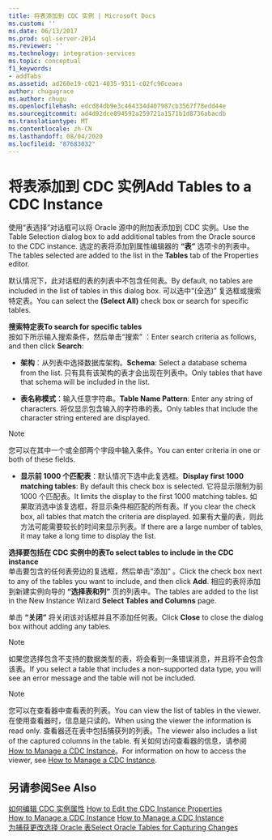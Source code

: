 ```yaml
---
title: 将表添加到 CDC 实例 | Microsoft Docs
ms.custom: ''
ms.date: 06/13/2017
ms.prod: sql-server-2014
ms.reviewer: ''
ms.technology: integration-services
ms.topic: conceptual
f1_keywords:
- addTabs
ms.assetid: ad260e19-c021-4035-9311-c02fc96ceaea
author: chugugrace
ms.author: chugu
ms.openlocfilehash: edcd84db9e3c464334d407987cb3567f78edd44e
ms.sourcegitcommit: ad4d92dce894592a259721a1571b1d8736abacdb
ms.translationtype: MT
ms.contentlocale: zh-CN
ms.lasthandoff: 08/04/2020
ms.locfileid: "87683032"
---
```

# <a name="add-tables-to-a-cdc-instance"></a><span data-ttu-id="75089-102">将表添加到 CDC 实例</span><span class="sxs-lookup"><span data-stu-id="75089-102">Add Tables to a CDC Instance</span></span>
  <span data-ttu-id="75089-103">使用“表选择”对话框可以将 Oracle 源中的附加表添加到 CDC 实例。</span><span class="sxs-lookup"><span data-stu-id="75089-103">Use the Table Selection dialog box to add additional tables from the Oracle source to the CDC instance.</span></span> <span data-ttu-id="75089-104">选定的表将添加到属性编辑器的 **“表”** 选项卡的列表中。</span><span class="sxs-lookup"><span data-stu-id="75089-104">The tables selected are added to the list in the **Tables** tab of the Properties editor.</span></span>  
  
 <span data-ttu-id="75089-105">默认情况下，此对话框的表的列表中不包含任何表。</span><span class="sxs-lookup"><span data-stu-id="75089-105">By default, no tables are included in the list of tables in this dialog box.</span></span> <span data-ttu-id="75089-106">可以选中“(全选)”  复选框或搜索特定表。</span><span class="sxs-lookup"><span data-stu-id="75089-106">You can select the **(Select All)** check box or search for specific tables.</span></span>  
  
 <span data-ttu-id="75089-107">**搜索特定表**</span><span class="sxs-lookup"><span data-stu-id="75089-107">**To search for specific tables**</span></span>  
 <span data-ttu-id="75089-108">按如下所示输入搜索条件，然后单击“搜索”  ：</span><span class="sxs-lookup"><span data-stu-id="75089-108">Enter search criteria as follows, and then click **Search**:</span></span>  
  
-   <span data-ttu-id="75089-109">**架构**：从列表中选择数据库架构。</span><span class="sxs-lookup"><span data-stu-id="75089-109">**Schema**: Select a database schema from the list.</span></span> <span data-ttu-id="75089-110">只有具有该架构的表才会出现在列表中。</span><span class="sxs-lookup"><span data-stu-id="75089-110">Only tables that have that schema will be included in the list.</span></span>  
  
-   <span data-ttu-id="75089-111">**表名称模式**：输入任意字符串。</span><span class="sxs-lookup"><span data-stu-id="75089-111">**Table Name Pattern**: Enter any string of characters.</span></span> <span data-ttu-id="75089-112">将仅显示包含输入的字符串的表。</span><span class="sxs-lookup"><span data-stu-id="75089-112">Only tables that include the character string entered are displayed.</span></span>  
  
> [!NOTE]  
>  <span data-ttu-id="75089-113">您可以在其中一个或全部两个字段中输入条件。</span><span class="sxs-lookup"><span data-stu-id="75089-113">You can enter criteria in one or both of these fields.</span></span>  
  
-   <span data-ttu-id="75089-114">**显示前 1000 个匹配表**：默认情况下选中此复选框。</span><span class="sxs-lookup"><span data-stu-id="75089-114">**Display first 1000 matching tables**: By default this check box is selected.</span></span> <span data-ttu-id="75089-115">它将显示限制为前 1000 个匹配表。</span><span class="sxs-lookup"><span data-stu-id="75089-115">It limits the display to the first 1000 matching tables.</span></span> <span data-ttu-id="75089-116">如果取消选中该复选框，将显示条件相匹配的所有表。</span><span class="sxs-lookup"><span data-stu-id="75089-116">If you clear the check box, all tables that match the criteria are displayed.</span></span> <span data-ttu-id="75089-117">如果有大量的表，则此方法可能需要较长的时间来显示列表。</span><span class="sxs-lookup"><span data-stu-id="75089-117">If there are a large number of tables, it may take a long time to display the list.</span></span>  
  
 <span data-ttu-id="75089-118">**选择要包括在 CDC 实例中的表**</span><span class="sxs-lookup"><span data-stu-id="75089-118">**To select tables to include in the CDC instance**</span></span>  
 <span data-ttu-id="75089-119">单击要包含的任何表旁边的复选框，然后单击“添加”  。</span><span class="sxs-lookup"><span data-stu-id="75089-119">Click the check box next to any of the tables you want to include, and then click **Add**.</span></span> <span data-ttu-id="75089-120">相应的表将添加到新建实例向导的 **“选择表和列”** 页的列表中。</span><span class="sxs-lookup"><span data-stu-id="75089-120">The tables are added to the list in the New Instance Wizard **Select Tables and Columns** page.</span></span>  
  
 <span data-ttu-id="75089-121">单击 **“关闭”** 将关闭该对话框并且不添加任何表。</span><span class="sxs-lookup"><span data-stu-id="75089-121">Click **Close** to close the dialog box without adding any tables.</span></span>  
  
> [!NOTE]  
>  <span data-ttu-id="75089-122">如果您选择包含不支持的数据类型的表，将会看到一条错误消息，并且将不会包含该表。</span><span class="sxs-lookup"><span data-stu-id="75089-122">If you select a table that includes a non-supported data type, you will see an error message and the table will not be included.</span></span>  
  
> [!NOTE]  
>  <span data-ttu-id="75089-123">您可以在查看器中查看表的列表。</span><span class="sxs-lookup"><span data-stu-id="75089-123">You can view the list of tables in the viewer.</span></span> <span data-ttu-id="75089-124">在使用查看器时，信息是只读的。</span><span class="sxs-lookup"><span data-stu-id="75089-124">When using the viewer the information is read only.</span></span> <span data-ttu-id="75089-125">查看器还在表中包括捕获列的列表。</span><span class="sxs-lookup"><span data-stu-id="75089-125">The viewer also includes a list of the captured columns in the table.</span></span> <span data-ttu-id="75089-126">有关如何访问查看器的信息，请参阅 [How to Manage a CDC Instance](manage-a-cdc-instance.md)。</span><span class="sxs-lookup"><span data-stu-id="75089-126">For information on how to access the viewer, see [How to Manage a CDC Instance](manage-a-cdc-instance.md).</span></span>  
  
## <a name="see-also"></a><span data-ttu-id="75089-127">另请参阅</span><span class="sxs-lookup"><span data-stu-id="75089-127">See Also</span></span>  
 <span data-ttu-id="75089-128">[如何编辑 CDC 实例属性](how-to-edit-the-cdc-instance-properties.md) </span><span class="sxs-lookup"><span data-stu-id="75089-128">[How to Edit the CDC Instance Properties](how-to-edit-the-cdc-instance-properties.md) </span></span>  
 <span data-ttu-id="75089-129">[How to Manage a CDC Instance](manage-a-cdc-instance.md) </span><span class="sxs-lookup"><span data-stu-id="75089-129">[How to Manage a CDC Instance](manage-a-cdc-instance.md) </span></span>  
 [<span data-ttu-id="75089-130">为捕获更改选择 Oracle 表</span><span class="sxs-lookup"><span data-stu-id="75089-130">Select Oracle Tables for Capturing Changes</span></span>](select-oracle-tables-for-capturing-changes.md)  
  
  
